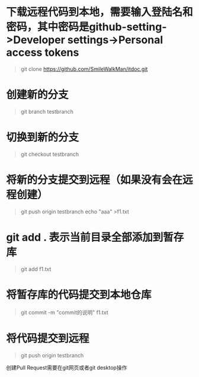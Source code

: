 # 下载远程代码到本地，需要输入登陆名和密码，其中密码是github-setting->Developer settings->Personal access tokens
>git clone https://github.com/SmileWalkMan/itdoc.git
# 创建新的分支
>git branch testbranch
# 切换到新的分支
>git checkout testbranch
# 将新的分支提交到远程（如果没有会在远程创建）
>git push origin testbranch
echo "aaa" >f1.txt
# git add . 表示当前目录全部添加到暂存库
>git add f1.txt
# 将暂存库的代码提交到本地仓库
>git commit -m "commit的说明" f1.txt
# 将代码提交到远程
>git push origin testbranch

创建Pull Request需要在git网页或者git desktop操作

